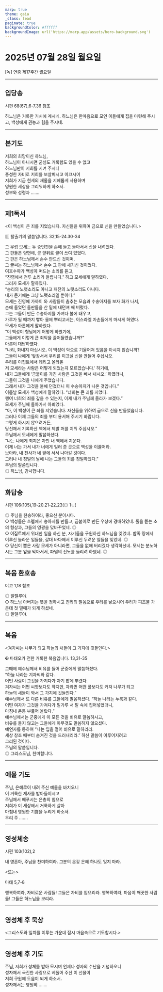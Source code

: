 ```yaml
---
marp: true
theme: gaia
_class: lead
paginate: true
backgroundColor: #ffffff
backgroundImage: url('https://marp.app/assets/hero-background.svg')
---
```


# 2025년 07월 28일 월요일

[녹] 연중 제17주간 월요일  




---

## 입당송

시편 68(67),6-7.36 참조

하느님은 거룩한 거처에 계시네. 하느님은 한마음으로 모인 이들에게 집을 마련해 주시고, 백성에게 권능과 힘을 주시네.  
  


---

## 본기도

저희의 희망이신 하느님,  
하느님이 아니시면 굳셈도 거룩함도 있을 수 없고  
하느님만이 저희를 지켜 주시니  
풍성한 자비로 저희를 보살피시고 이끄시어  
저희가 지금 현세의 재물을 지혜롭게 사용하며  
영원한 세상을 그리워하게 하소서.  
성부와 성령과 …….  
  


---

## 제1독서

<이 백성이 큰 죄를 지었습니다. 자신들을 위하여 금으로 신을 만들었습니다.>

▥ 탈출기의 말씀입니다. 32,15-24.30-34

그 무렵 모세는 두 증언판을 손에 들고 돌아서서 산을 내려왔다.  
그 판들은 양면에, 곧 앞뒤로 글이 쓰여 있었다.  
그 판은 하느님께서 손수 만드신 것이며,  
그 글씨는 하느님께서 손수 그 판에 새기신 것이었다.  
여호수아가 백성이 떠드는 소리를 듣고,  
“진영에서 전투 소리가 들립니다.” 하고 모세에게 말하였다.  
그러자 모세가 말하였다.  
“승리의 노랫소리도 아니고 패전의 노랫소리도 아니다.  
내가 듣기에는 그냥 노랫소리일 뿐이다.”  
모세는 진영에 가까이 와 사람들이 춤추는 모습과 수송아지를 보자 화가 나서,  
손에 들었던 돌판들을 산 밑에 내던져 깨 버렸다.  
그는 그들이 만든 수송아지를 가져다 불에 태우고,  
가루가 될 때까지 빻아 물에 뿌리고서는, 이스라엘 자손들에게 마시게 하였다.  
모세가 아론에게 말하였다.  
“이 백성이 형님에게 어떻게 하였기에,  
그들에게 이렇게 큰 죄악을 끌어들였습니까?”  
아론이 대답하였다.  
“나리, 화내지 마십시오. 이 백성이 악으로 기울어져 있음을 아시지 않습니까?  
그들이 나에게 ‘앞장서서 우리를 이끄실 신을 만들어 주십시오.  
우리를 이집트에서 데리고 올라온  
저 모세라는 사람은 어떻게 되었는지 모르겠습니다.’ 하기에,  
내가 그들에게 ‘금붙이를 가진 사람은 그것을 빼서 내시오.’ 하였더니,  
그들이 그것을 나에게 주었습니다.  
그래서 내가 그것을 불에 던졌더니 이 수송아지가 나온 것입니다.”  
이튿날 모세가 백성에게 말하였다. “너희는 큰 죄를 지었다.  
행여 너희의 죄를 갚을 수 있는지, 이제 내가 주님께 올라가 보겠다.”  
모세가 주님께 돌아가서 아뢰었다.  
“아, 이 백성이 큰 죄를 지었습니다. 자신들을 위하여 금으로 신을 만들었습니다.  
그러나 이제 그들의 죄를 부디 용서해 주시기 바랍니다.  
그렇게 하시지 않으려거든,  
당신께서 기록하신 책에서 제발 저를 지워 주십시오.”  
주님께서 모세에게 말씀하셨다.  
“나는 나에게 죄지은 자만 내 책에서 지운다.  
이제 너는 가서 내가 너에게 일러 준 곳으로 백성을 이끌어라.  
보아라, 내 천사가 네 앞에 서서 나아갈 것이다.  
그러나 내 징벌의 날에 나는 그들의 죄를 징벌하겠다.”  
주님의 말씀입니다.  
◎ 하느님, 감사합니다.  
  


---

## 화답송

시편 106(105),19-20.21-22.23(◎ 1ㄴ)

◎ 주님을 찬송하여라, 좋으신 분이시다.  
○ 백성들은 호렙에서 송아지를 만들고, 금붙이로 만든 우상에 경배하였네. 풀을 뜯는 소의 형상과, 그들의 영광을 맞바꾸었네. ◎  
○ 이집트에서 위대한 일을 하신 분, 자기들을 구원하신 하느님을 잊었네. 함족 땅에서 이루신 놀라운 일들을, 갈대 바다에서 이루신 두려운 일들을 잊었네. ◎  
○ 당신이 뽑은 사람 모세가 아니라면, 그들을 없애 버리겠다 생각하셨네. 모세는 분노하시는 그분 앞을 막아서서, 파멸의 진노를 돌리려 하였네. ◎  
  


---

## 복음 환호송

야고 1,18 참조

◎ 알렐루야.  
○ 하느님 아버지는 뜻을 정하시고 진리의 말씀으로 우리를 낳으시어 우리가 피조물 가운데 첫 열매가 되게 하셨네.  
◎ 알렐루야.  
  


---

## 복음

<겨자씨는 나무가 되고 하늘의 새들이 그 가지에 깃들인다.>

✠ 마태오가 전한 거룩한 복음입니다. 13,31-35

그때에 예수님께서 비유를 들어 군중에게 말씀하셨다.  
“하늘 나라는 겨자씨와 같다.  
어떤 사람이 그것을 가져다가 자기 밭에 뿌렸다.  
겨자씨는 어떤 씨앗보다도 작지만, 자라면 어떤 풀보다도 커져 나무가 되고  
하늘의 새들이 와서 그 가지에 깃들인다.”  
예수님께서 또 다른 비유를 그들에게 말씀하셨다. “하늘 나라는 누룩과 같다.  
어떤 여자가 그것을 가져다가 밀가루 서 말 속에 집어넣었더니,  
마침내 온통 부풀어 올랐다.”  
예수님께서는 군중에게 이 모든 것을 비유로 말씀하시고,  
비유를 들지 않고는 그들에게 아무것도 말씀하지 않으셨다.  
예언자를 통하여 “나는 입을 열어 비유로 말하리라.  
세상 창조 때부터 숨겨진 것을 드러내리라.” 하신 말씀이 이루어지려고  
그리된 것이다.  
주님의 말씀입니다.  
◎ 그리스도님, 찬미합니다.  
  


---

## 예물 기도

주님, 은혜로이 내려 주신 예물을 바치오니  
이 거룩한 제사를 받아들이시고  
주님께서 베푸시는 은총의 힘으로  
저희가 이 세상에서 거룩하게 살아  
마침내 영원한 기쁨을 누리게 하소서.  
우리 주 …….  
  


---

## 영성체송

시편 103(102),2

내 영혼아, 주님을 찬미하여라. 그분의 온갖 은혜 하나도 잊지 마라.  
  
<또는>  
  
마태 5,7-8  
  
행복하여라, 자비로운 사람들! 그들은 자비를 입으리라. 행복하여라, 마음이 깨끗한 사람들! 그들은 하느님을 보리라.  


---

## 영성체 후 묵상

<그리스도와 일치를 이루는 가운데 잠시 마음속으로 기도합시다.>  


---

## 영성체 후 기도

주님, 저희가 성체를 받아 모시며 언제나 성자의 수난을 기념하오니  
성자께서 극진한 사랑으로 베풀어 주신 이 선물이  
저희 구원에 도움이 되게 하소서.  
성자께서는 영원히 …….